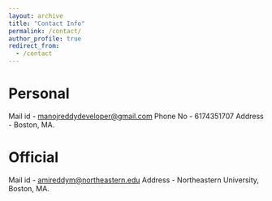 ```yaml
---
layout: archive
title: "Contact Info"
permalink: /contact/
author_profile: true
redirect_from:
  - /contact
---
```


Personal
======
Mail id  - manojreddydeveloper@gmail.com
Phone No - 6174351707
Address  - Boston, MA.


Official
======
Mail id  - amireddym@northeastern.edu
Address  - Northeastern University, Boston, MA.